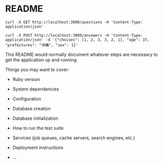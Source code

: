 # README

```questions
curl -X GET http://localhost:3000/questions -H 'Content-Type: application/json'
```

```ansewers
curl -X POST http://localhost:3000/ansewers -H 'Content-Type: application/json' -d '{"choises": [1, 2, 3, 3, 2, 1], "age": 37, "prefectures": "沖縄", "sex": 1}'
```



This README would normally document whatever steps are necessary to get the
application up and running.

Things you may want to cover:

* Ruby version

* System dependencies

* Configuration

* Database creation

* Database initialization

* How to run the test suite

* Services (job queues, cache servers, search engines, etc.)

* Deployment instructions

* ...
